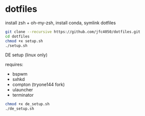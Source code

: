 # dotfiles

install zsh + oh-my-zsh, install conda, symlink dotfiles

```bash
git clone --recursive https://github.com/jfc4050/dotfiles.git
cd dotfiles
chmod +x setup.sh
./setup.sh
```

DE setup (linux only)

requires:

* bspwm
* sxhkd
* compton (tryone144 fork)
* ulauncher
* terminator

```bash
chmod +x de_setup.sh
./de_setup.sh
```